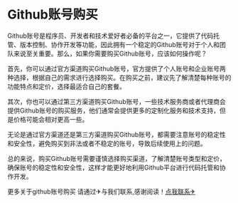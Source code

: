 # Github账号购买

Github账号是程序员、开发者和技术爱好者必备的平台之一，它提供了代码托管、版本控制、协作开发等功能，因此拥有一个稳定的Github账号对于个人和团队来说至关重要。那么，如果你需要购买Github账号，应该如何操作呢？

首先，你可以通过官方渠道购买Github账号，官方提供了个人账号和企业账号两种选择，根据自己的需求进行选择购买。在购买之前，建议先了解清楚每种账号的功能特点和定价，选择最适合自己的套餐。

其次，你也可以通过第三方渠道购买Github账号，一些技术服务商或者代理商会提供Github账号的购买服务，他们通常会提供更多的定制化服务和技术支持，但是价格可能会相对更高一些。

无论是通过官方渠道还是第三方渠道购买Github账号，都需要注意账号的稳定性和安全性，避免购买到非法或者不稳定的账号，导致后续使用上的问题。

总的来说，购买Github账号需要谨慎选择购买渠道，了解清楚账号类型和定价，确保账号的稳定性和安全性，这样才能更好地利用Github平台进行代码托管和协作开发。

更多关于github账号购买 请通过✈与我们联系,感谢阅读！[点我联系✈](https://home.G208.com)